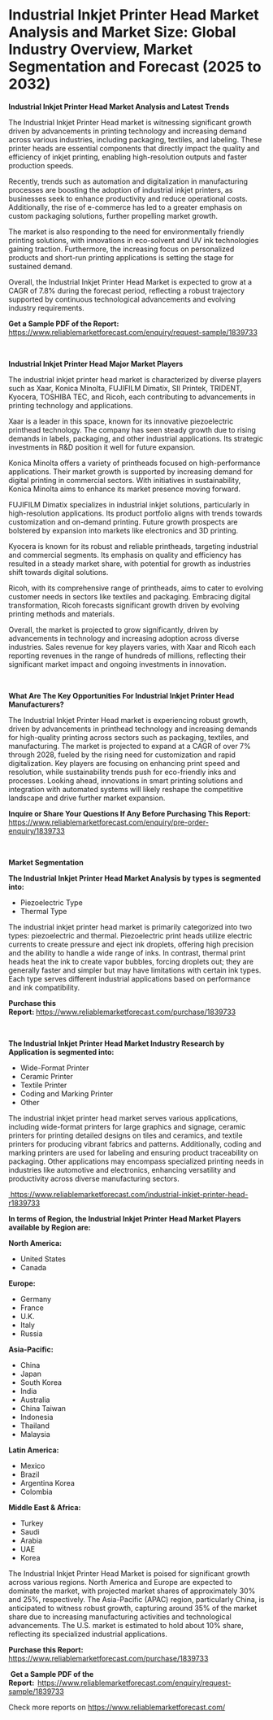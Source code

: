 <p><h1>Industrial Inkjet Printer Head Market Analysis and Market Size: Global Industry Overview, Market Segmentation and Forecast (2025 to 2032)</h1></p><p><strong>Industrial Inkjet Printer Head Market Analysis and Latest Trends</strong></p>
<p><p>The Industrial Inkjet Printer Head market is witnessing significant growth driven by advancements in printing technology and increasing demand across various industries, including packaging, textiles, and labeling. These printer heads are essential components that directly impact the quality and efficiency of inkjet printing, enabling high-resolution outputs and faster production speeds. </p><p>Recently, trends such as automation and digitalization in manufacturing processes are boosting the adoption of industrial inkjet printers, as businesses seek to enhance productivity and reduce operational costs. Additionally, the rise of e-commerce has led to a greater emphasis on custom packaging solutions, further propelling market growth. </p><p>The market is also responding to the need for environmentally friendly printing solutions, with innovations in eco-solvent and UV ink technologies gaining traction. Furthermore, the increasing focus on personalized products and short-run printing applications is setting the stage for sustained demand. </p><p>Overall, the Industrial Inkjet Printer Head Market is expected to grow at a CAGR of 7.8% during the forecast period, reflecting a robust trajectory supported by continuous technological advancements and evolving industry requirements.</p></p>
<p><strong>Get a Sample PDF of the Report:&nbsp;</strong> <a href="https://www.reliablemarketforecast.com/enquiry/request-sample/1839733?utm_campaign=2723&utm_medium=2&utm_source=Github&utm_content=ia&utm_term=06042025&utm_id=industrial-inkjet-printer-head">https://www.reliablemarketforecast.com/enquiry/request-sample/1839733</a></p>
<p>&nbsp;</p>
<p><strong>Industrial Inkjet Printer Head Major Market Players</strong></p>
<p><p>The industrial inkjet printer head market is characterized by diverse players such as Xaar, Konica Minolta, FUJIFILM Dimatix, SII Printek, TRIDENT, Kyocera, TOSHIBA TEC, and Ricoh, each contributing to advancements in printing technology and applications.</p><p>Xaar is a leader in this space, known for its innovative piezoelectric printhead technology. The company has seen steady growth due to rising demands in labels, packaging, and other industrial applications. Its strategic investments in R&D position it well for future expansion.</p><p>Konica Minolta offers a variety of printheads focused on high-performance applications. Their market growth is supported by increasing demand for digital printing in commercial sectors. With initiatives in sustainability, Konica Minolta aims to enhance its market presence moving forward.</p><p>FUJIFILM Dimatix specializes in industrial inkjet solutions, particularly in high-resolution applications. Its product portfolio aligns with trends towards customization and on-demand printing. Future growth prospects are bolstered by expansion into markets like electronics and 3D printing.</p><p>Kyocera is known for its robust and reliable printheads, targeting industrial and commercial segments. Its emphasis on quality and efficiency has resulted in a steady market share, with potential for growth as industries shift towards digital solutions.</p><p>Ricoh, with its comprehensive range of printheads, aims to cater to evolving customer needs in sectors like textiles and packaging. Embracing digital transformation, Ricoh forecasts significant growth driven by evolving printing methods and materials.</p><p>Overall, the market is projected to grow significantly, driven by advancements in technology and increasing adoption across diverse industries. Sales revenue for key players varies, with Xaar and Ricoh each reporting revenues in the range of hundreds of millions, reflecting their significant market impact and ongoing investments in innovation.</p></p>
<p>&nbsp;</p>
<p><strong>What Are The Key Opportunities For Industrial Inkjet Printer Head Manufacturers?</strong></p>
<p><p>The Industrial Inkjet Printer Head market is experiencing robust growth, driven by advancements in printhead technology and increasing demands for high-quality printing across sectors such as packaging, textiles, and manufacturing. The market is projected to expand at a CAGR of over 7% through 2028, fueled by the rising need for customization and rapid digitalization. Key players are focusing on enhancing print speed and resolution, while sustainability trends push for eco-friendly inks and processes. Looking ahead, innovations in smart printing solutions and integration with automated systems will likely reshape the competitive landscape and drive further market expansion.</p></p>
<p><strong>Inquire or Share Your Questions If Any Before Purchasing This Report:</strong> <a href="https://www.reliablemarketforecast.com/enquiry/pre-order-enquiry/1839733?utm_campaign=2723&utm_medium=2&utm_source=Github&utm_content=ia&utm_term=06042025&utm_id=industrial-inkjet-printer-head">https://www.reliablemarketforecast.com/enquiry/pre-order-enquiry/1839733</a></p>
<p>&nbsp;</p>
<p><strong>Market Segmentation</strong></p>
<p><strong>The Industrial Inkjet Printer Head Market Analysis by types is segmented into:</strong></p>
<p><ul><li>Piezoelectric Type</li><li>Thermal Type</li></ul></p>
<p><p>The industrial inkjet printer head market is primarily categorized into two types: piezoelectric and thermal. Piezoelectric print heads utilize electric currents to create pressure and eject ink droplets, offering high precision and the ability to handle a wide range of inks. In contrast, thermal print heads heat the ink to create vapor bubbles, forcing droplets out; they are generally faster and simpler but may have limitations with certain ink types. Each type serves different industrial applications based on performance and ink compatibility.</p></p>
<p><strong>Purchase this Report:&nbsp;</strong><a href="https://www.reliablemarketforecast.com/purchase/1839733?utm_campaign=2723&utm_medium=2&utm_source=Github&utm_content=ia&utm_term=06042025&utm_id=industrial-inkjet-printer-head">https://www.reliablemarketforecast.com/purchase/1839733</a></p>
<p>&nbsp;</p>
<p><strong>The Industrial Inkjet Printer Head Market Industry Research by Application is segmented into:</strong></p>
<p><ul><li>Wide-Format Printer</li><li>Ceramic Printer</li><li>Textile Printer</li><li>Coding and Marking Printer</li><li>Other</li></ul></p>
<p><p>The industrial inkjet printer head market serves various applications, including wide-format printers for large graphics and signage, ceramic printers for printing detailed designs on tiles and ceramics, and textile printers for producing vibrant fabrics and patterns. Additionally, coding and marking printers are used for labeling and ensuring product traceability on packaging. Other applications may encompass specialized printing needs in industries like automotive and electronics, enhancing versatility and productivity across diverse manufacturing sectors.</p></p>
<p><a href="https://www.reliablemarketforecast.com/industrial-inkjet-printer-head-r1839733?utm_campaign=2723&utm_medium=2&utm_source=Github&utm_content=ia&utm_term=06042025&utm_id=industrial-inkjet-printer-head">&nbsp;https://www.reliablemarketforecast.com/industrial-inkjet-printer-head-r1839733</a></p>
<p><strong>In terms of Region, the Industrial Inkjet Printer Head Market Players available by Region are:</strong></p>
<p>
    <p> <strong> North America: </strong>
        <ul>
            <li>United States</li>
            <li>Canada</li>
        </ul>
        </p> 
    <p> <strong> Europe: </strong>
        <ul>
            <li>Germany</li>
            <li>France</li>
            <li>U.K.</li>
            <li>Italy</li>
            <li>Russia</li>
        </ul>
        </p> 
    <p> <strong> Asia-Pacific: </strong>
        <ul>
            <li>China</li>
            <li>Japan</li>
            <li>South Korea</li>
            <li>India</li>
            <li>Australia</li>
            <li>China Taiwan</li>
            <li>Indonesia</li>
            <li>Thailand</li>
            <li>Malaysia</li>
        </ul>
        </p> 
    <p> <strong> Latin America: </strong>
        <ul>
            <li>Mexico</li>
            <li>Brazil</li>
            <li>Argentina Korea</li>
            <li>Colombia</li>
        </ul>
        </p> 
    <p> <strong> Middle East & Africa: </strong>
        <ul>
            <li>Turkey</li>
            <li>Saudi</li>
            <li>Arabia</li>
            <li>UAE</li>
            <li>Korea</li>
        </ul>
    </p>
    </p>
<p><p>The Industrial Inkjet Printer Head Market is poised for significant growth across various regions. North America and Europe are expected to dominate the market, with projected market shares of approximately 30% and 25%, respectively. The Asia-Pacific (APAC) region, particularly China, is anticipated to witness robust growth, capturing around 35% of the market share due to increasing manufacturing activities and technological advancements. The U.S. market is estimated to hold about 10% share, reflecting its specialized industrial applications.</p></p>
<p><strong>Purchase this Report: </strong><a href="https://www.reliablemarketforecast.com/purchase/1839733?utm_campaign=2723&utm_medium=2&utm_source=Github&utm_content=ia&utm_term=06042025&utm_id=industrial-inkjet-printer-head">https://www.reliablemarketforecast.com/purchase/1839733</a></p>
<p>&nbsp;<strong>Get a Sample PDF of the Report:&nbsp;&nbsp;</strong><a href="https://www.reliablemarketforecast.com/enquiry/request-sample/1839733?utm_campaign=2723&utm_medium=2&utm_source=Github&utm_content=ia&utm_term=06042025&utm_id=industrial-inkjet-printer-head">https://www.reliablemarketforecast.com/enquiry/request-sample/1839733</a></p>
<p><strong></strong></p>
<p>Check more reports on <a href="https://www.reliablemarketforecast.com/?utm_campaign=2723&utm_medium=2&utm_source=Github&utm_content=ia&utm_term=06042025&utm_id=industrial-inkjet-printer-head">https://www.reliablemarketforecast.com/</a></p>